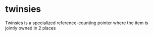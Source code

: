 # twinsies
Twinsies is a specialized reference-counting pointer where the item is jointly owned in 2 places
